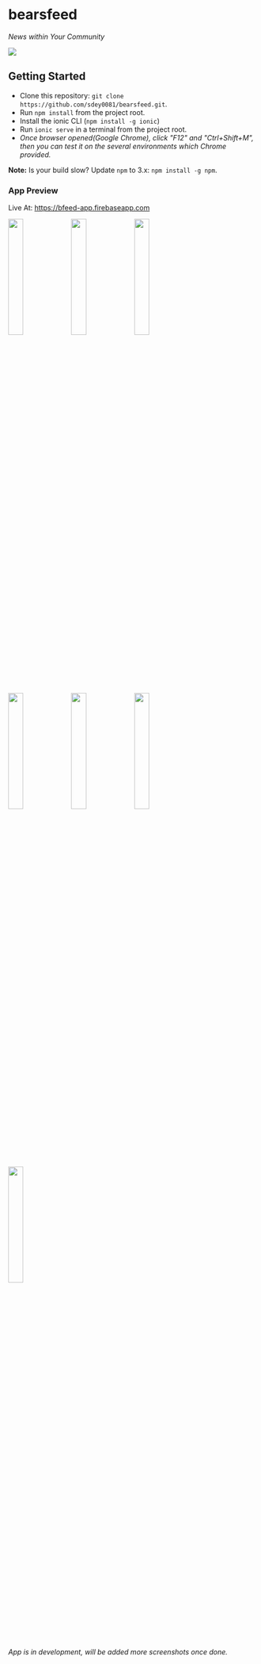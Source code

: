 # bearsfeed

_News within Your Community_

<img src="https://github.com/sdey0081/bearsfeed/blob/master/resources/ios/icon/icon@2x.png" />

## Getting Started

* Clone this repository: `git clone https://github.com/sdey0081/bearsfeed.git`.
* Run `npm install` from the project root.
* Install the ionic CLI (`npm install -g ionic`)
* Run `ionic serve` in a terminal from the project root.
* _Once browser opened(Google Chrome), click "F12" and "Ctrl+Shift+M", then you can test it on the several environments which Chrome provided._

**Note:** Is your build slow? Update `npm` to 3.x: `npm install -g npm`.

### App Preview
Live At: https://bfeed-app.firebaseapp.com

<img src="https://github.com/sdey0081/bearsfeed/blob/master/resources/screenshots/login.png" width="24.5%" />
<img src="https://github.com/sdey0081/bearsfeed/blob/master/resources/screenshots/signup.png" width="24.5%" />
<img src="https://github.com/sdey0081/bearsfeed/blob/master/resources/screenshots/profile_complete.png" width="24.5%" />

<img src="https://github.com/sdey0081/bearsfeed/blob/master/resources/screenshots/home.png" width="24.5%" />
<img src="https://github.com/sdey0081/bearsfeed/blob/master/resources/screenshots/explore.png" width="24.5%" />
<img src="https://github.com/sdey0081/bearsfeed/blob/master/resources/screenshots/notification.png" width="24.5%" />
<img src="https://github.com/sdey0081/bearsfeed/blob/master/resources/screenshots/profile.png" width="24.5%" />

_App is in development, will be added more screenshots once done._